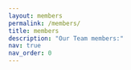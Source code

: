 ```yaml
---
layout: members
permalink: /members/
title: members
description: "Our Team members:"
nav: true
nav_order: 0
---
```


<!-- Empty page content; the layout will handle the display -->
